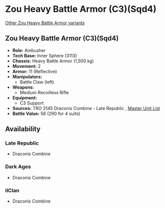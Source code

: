 # Zou Heavy Battle Armor (C3)(Sqd4) 

[Other Zou Heavy Battle Armor variants](../zou_heavy_battle_armor.md) 

## Zou Heavy Battle Armor (C3)(Sqd4) 

- **Role:** Ambusher 
- **Tech Base:** Inner Sphere (3113) 
- **Chassis:** Heavy Battle Armor (1,500 kg) 
- **Movement:** 2 
- **Armor:** 11 (Reflective) 
- **Manipulators:** 
  - Battle Claw (left) 
- **Weapons:** 
  - Medium Recoilless Rifle 
- **Equipment:** 
  - C3 Support 
- **Sources:** TRO 3145 Draconis Combine - Late Republic , [Master Unit List](http://masterunitlist.info/Unit/Details/6370) 
- **Battle Value:** 56 (290 for 4 suits) 

## Availability 

### Late Republic 

- Draconis Combine 

### Dark Ages 

- Draconis Combine 

### ilClan 

- Draconis Combine 

